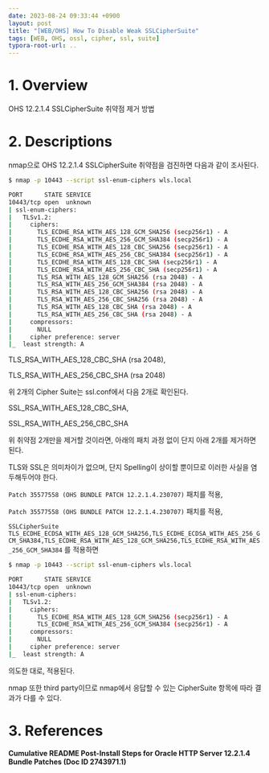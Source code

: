 ```yaml
---
date: 2023-08-24 09:33:44 +0900
layout: post
title: "[WEB/OHS] How To Disable Weak SSLCipherSuite"
tags: [WEB, OHS, ossl, cipher, ssl, suite]
typora-root-url: ..
---
```


# 1. Overview

OHS 12.2.1.4 SSLCipherSuite 취약점 제거 방법





# 2. Descriptions

nmap으로 OHS 12.2.1.4 SSLCipherSuite 취약점을 검진하면 다음과 같이 조사된다.

```bash
$ nmap -p 10443 --script ssl-enum-ciphers wls.local

PORT      STATE SERVICE
10443/tcp open  unknown
| ssl-enum-ciphers:
|   TLSv1.2:
|     ciphers:
|       TLS_ECDHE_RSA_WITH_AES_128_GCM_SHA256 (secp256r1) - A
|       TLS_ECDHE_RSA_WITH_AES_256_GCM_SHA384 (secp256r1) - A
|       TLS_ECDHE_RSA_WITH_AES_128_CBC_SHA256 (secp256r1) - A
|       TLS_ECDHE_RSA_WITH_AES_256_CBC_SHA384 (secp256r1) - A
|       TLS_ECDHE_RSA_WITH_AES_128_CBC_SHA (secp256r1) - A
|       TLS_ECDHE_RSA_WITH_AES_256_CBC_SHA (secp256r1) - A
|       TLS_RSA_WITH_AES_128_GCM_SHA256 (rsa 2048) - A
|       TLS_RSA_WITH_AES_256_GCM_SHA384 (rsa 2048) - A
|       TLS_RSA_WITH_AES_128_CBC_SHA256 (rsa 2048) - A
|       TLS_RSA_WITH_AES_256_CBC_SHA256 (rsa 2048) - A
|       TLS_RSA_WITH_AES_128_CBC_SHA (rsa 2048) - A
|       TLS_RSA_WITH_AES_256_CBC_SHA (rsa 2048) - A
|     compressors:
|       NULL
|     cipher preference: server
|_  least strength: A
```



TLS_RSA_WITH_AES_128_CBC_SHA (rsa 2048),

TLS_RSA_WITH_AES_256_CBC_SHA (rsa 2048)

위 2개의 Cipher Suite는 ssl.conf에서 다음 2개로 확인된다.

SSL_RSA_WITH_AES_128_CBC_SHA,

SSL_RSA_WITH_AES_256_CBC_SHA



위 취약점 2개만을 제거할 것이라면, 아래의 패치 과정 없이 단지 아래 2개를 제거하면 된다.

TLS와 SSL은 의미차이가 없으며, 단지 Spelling이 상이할 뿐이므로 이러한 사실을 염두해두어야 한다.



`Patch 35577558 (OHS BUNDLE PATCH 12.2.1.4.230707)` 패치를 적용,

`Patch 35577558 (OHS BUNDLE PATCH 12.2.1.4.230707)` 패치를 적용,

`SSLCipherSuite TLS_ECDHE_ECDSA_WITH_AES_128_GCM_SHA256,TLS_ECDHE_ECDSA_WITH_AES_256_GCM_SHA384,TLS_ECDHE_RSA_WITH_AES_128_GCM_SHA256,TLS_ECDHE_RSA_WITH_AES_256_GCM_SHA384` 를 적용하면



```bash
$ nmap -p 10443 --script ssl-enum-ciphers wls.local

PORT      STATE SERVICE
10443/tcp open  unknown
| ssl-enum-ciphers:
|   TLSv1.2:
|     ciphers:
|       TLS_ECDHE_RSA_WITH_AES_128_GCM_SHA256 (secp256r1) - A
|       TLS_ECDHE_RSA_WITH_AES_256_GCM_SHA384 (secp256r1) - A
|     compressors:
|       NULL
|     cipher preference: server
|_  least strength: A
```



의도한 대로, 적용된다.

nmap 또한 third party이므로 nmap에서 응답할 수 있는 CipherSuite 항목에 따라 결과가 다를 수 있다.





# 3. References

**Cumulative README Post-Install Steps for Oracle HTTP Server 12.2.1.4 Bundle Patches (Doc ID 2743971.1)**
